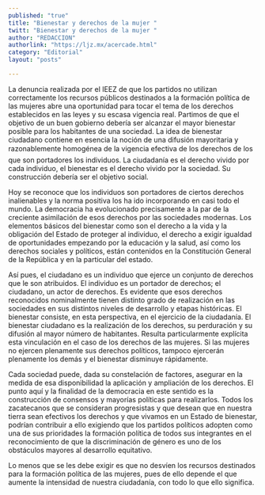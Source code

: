 ```yaml
---
published: "true"
title: "Bienestar y derechos de la mujer "
twitt: "Bienestar y derechos de la mujer "
author: "REDACCION"
authorlink: "https://ljz.mx/acercade.html"
category: "Editorial"
layout: "posts"

---
```



La denuncia realizada por el IEEZ de que los partidos no utilizan correctamente los recursos públicos destinados a la formación política de las mujeres abre una oportunidad para tocar el tema de los derechos establecidos en las leyes y su escasa vigencia real. Partimos de que el objetivo de un buen gobierno debería ser alcanzar el mayor bienestar posible para los habitantes de una sociedad. La idea de bienestar ciudadano contiene en esencia la noción de una difusión mayoritaria y razonablemente homogénea de la vigencia efectiva de los derechos de los que son portadores los individuos. La ciudadanía es el derecho vivido por cada individuo, el bienestar es el derecho vivido por la sociedad. Su construcción debería ser el objetivo social.  

  Hoy se reconoce que los individuos son portadores de ciertos derechos inalienables y la norma positiva los ha ido incorporando en casi todo el mundo. La democracia ha evolucionado precisamente a la par de la creciente asimilación de esos derechos por las sociedades modernas. Los elementos básicos del bienestar como son el derecho a la vida y la obligación del Estado de proteger al individuo, el derecho a exigir igualdad de oportunidades empezando por la educación y la salud, así como los derechos sociales y políticos, están contenidos en la Constitución General de la República y en la particular del estado.



  Así pues, el ciudadano es un individuo que ejerce un conjunto de derechos que le son atribuidos. El individuo es un portador de derechos; el ciudadano, un actor de derechos. Es evidente que esos derechos reconocidos nominalmente tienen distinto grado de realización en las sociedades en sus distintos niveles de desarrollo y etapas históricas. El bienestar consiste, en esta perspectiva, en el ejercicio de la ciudadanía. El bienestar ciudadano es la realización de los derechos, su perduración y su difusión al mayor número de habitantes. Resulta particularmente explícita esta vinculación en el caso de los derechos de las mujeres. Si las mujeres no ejercen plenamente sus derechos políticos, tampoco ejercerán plenamente los demás y el bienestar disminuye rápidamente.



  Cada sociedad puede, dada su constelación de factores, asegurar en la medida de esa disponibilidad la aplicación y ampliación de los derechos. El punto aquí y la finalidad de la democracia en este sentido es la construcción de consensos y mayorías políticas para realizarlos. Todos los zacatecanos que se consideran progresistas y que desean que en nuestra tierra sean efectivos los derechos y que vivamos en un Estado de bienestar, podrían contribuir a ello exigiendo que los partidos políticos adopten como una de sus prioridades la formación política de todos sus integrantes en el reconocimiento de que la discriminación de género es uno de los obstáculos mayores al desarrollo equitativo.



  Lo menos que se les debe exigir es que no desvíen los recursos destinados para la formación política de las mujeres, pues de ello depende el que aumente la intensidad de nuestra ciudadanía, con todo lo que ello significa.

